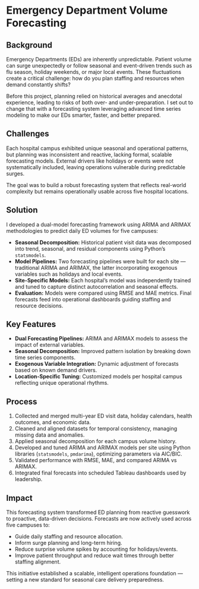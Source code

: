 # Emergency Department Volume Forecasting

## Background  
Emergency Departments (EDs) are inherently unpredictable. Patient volume can surge unexpectedly or follow seasonal and event-driven trends such as flu season, holiday weekends, or major local events. These fluctuations create a critical challenge: how do you plan staffing and resources when demand constantly shifts?

Before this project, planning relied on historical averages and anecdotal experience, leading to risks of both over- and under-preparation. I set out to change that with a forecasting system leveraging advanced time series modeling to make our EDs smarter, faster, and better prepared.

## Challenges  
Each hospital campus exhibited unique seasonal and operational patterns, but planning was inconsistent and reactive, lacking formal, scalable forecasting models. External drivers like holidays or events were not systematically included, leaving operations vulnerable during predictable surges.

The goal was to build a robust forecasting system that reflects real-world complexity but remains operationally usable across five hospital locations.

## Solution  
I developed a dual-model forecasting framework using ARIMA and ARIMAX methodologies to predict daily ED volumes for five campuses:

- **Seasonal Decomposition:** Historical patient visit data was decomposed into trend, seasonal, and residual components using Python’s `statsmodels`.  
- **Model Pipelines:** Two forecasting pipelines were built for each site — traditional ARIMA and ARIMAX, the latter incorporating exogenous variables such as holidays and local events.  
- **Site-Specific Models:** Each hospital’s model was independently trained and tuned to capture distinct autocorrelation and seasonal effects.  
- **Evaluation:** Models were compared using RMSE and MAE metrics. Final forecasts feed into operational dashboards guiding staffing and resource decisions.

## Key Features  
- **Dual Forecasting Pipelines:** ARIMA and ARIMAX models to assess the impact of external variables.  
- **Seasonal Decomposition:** Improved pattern isolation by breaking down time series components.  
- **Exogenous Variable Integration:** Dynamic adjustment of forecasts based on known demand drivers.  
- **Location-Specific Tuning:** Customized models per hospital campus reflecting unique operational rhythms.

## Process  
1. Collected and merged multi-year ED visit data, holiday calendars, health outcomes, and economic data.  
2. Cleaned and aligned datasets for temporal consistency, managing missing data and anomalies.  
3. Applied seasonal decomposition for each campus volume history.  
4. Developed and tuned ARIMA and ARIMAX models per site using Python libraries (`statsmodels`, `pmdarima`), optimizing parameters via AIC/BIC.  
5. Validated performance with RMSE, MAE, and compared ARIMA vs ARIMAX.  
6. Integrated final forecasts into scheduled Tableau dashboards used by leadership.

## Impact  
This forecasting system transformed ED planning from reactive guesswork to proactive, data-driven decisions. Forecasts are now actively used across five campuses to:  

- Guide daily staffing and resource allocation.  
- Inform surge planning and long-term hiring.  
- Reduce surprise volume spikes by accounting for holidays/events.  
- Improve patient throughput and reduce wait times through better staffing alignment.

This initiative established a scalable, intelligent operations foundation — setting a new standard for seasonal care delivery preparedness.

